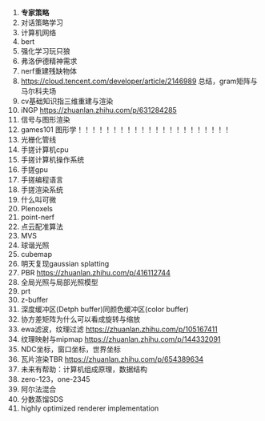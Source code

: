1. **专家策略**
2. 对话策略学习
3. 计算机网络
5. bert
8. 强化学习玩只狼
12. 弗洛伊德精神需求
14. nerf重建残缺物体
17. https://cloud.tencent.com/developer/article/2146989 总结，gram矩阵与马尔科夫场
19. cv基础知识指三维重建与渲染
22. iNGP https://zhuanlan.zhihu.com/p/631284285
24. 信号与图形渲染
25. games101 图形学！！！！！！！！！！！！！！！！！！！！！！
27. 光栅化管线
28. 手搓计算机cpu
29. 手搓计算机操作系统
30. 手搓gpu
31. 手搓编程语言
32. 手搓渲染系统
33. 什么叫可微
34. Plenoxels
35. point-nerf
36. 点云配准算法
37. MVS
38. 球谐光照
39. cubemap
41. 明天复现gaussian splatting
42. PBR https://zhuanlan.zhihu.com/p/416112744
43. 全局光照与局部光照模型
44. prt
45. z-buffer
46. 深度缓冲区(Detph buffer)同颜色缓冲区(color buffer)
47. 协方差矩阵为什么可以看成旋转与缩放
48. ewa滤波，纹理过滤 https://zhuanlan.zhihu.com/p/105167411
49. 纹理映射与mipmap https://zhuanlan.zhihu.com/p/144332091
50. NDC坐标，窗口坐标，世界坐标
51. 瓦片渲染TBR https://zhuanlan.zhihu.com/p/654389634
52. 未来有帮助：计算机组成原理，数据结构
53. zero-123，one-2345
54. 阿尔法混合
55. 分数蒸馏SDS
56. highly optimized renderer implementation